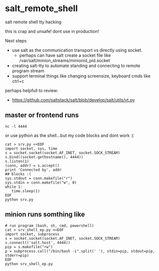 salt_remote_shell
=================

salt remote shell tty hacking

this is crap and unsafe! dont use in production!

Next steps
 - use salt as the communication transport vs directly using socket.
   - perhaps can have salt create a socket file like /var/salt/minion_streams/minionid_pid.socket
 - creating salt-tty to automate standing and connecting to remote program stream
 - support terminal things like changing screensize, keyboard cmds like ctrl+c


perhaps helpfull to review:
 - https://github.com/saltstack/salt/blob/develop/salt/utils/vt.py
 

master or frontend runs
----------------------------
```
nc -l 4444
```
or use python as the shell...but my code blocks and dont work :(

```
cat > srv.py <<EOF
import socket, sys, time
s = socket.socket(socket.AF_INET, socket.SOCK_STREAM)
s.bind((socket.gethostname(), 4444))
s.listen(1)
(conn, addr) = s.accept()
print 'Connected by', addr
## blocks :(
sys.stdout = conn.makefile("r")
sys.stdin = conn.makefile("w", 0)
while 1:
   time.sleep(1)
EOF
python srv.py
```





minion runs somthing like
----------------------------
```
# run program (bash, sh, cmd, powershell)
cat > srv_shell_ep.py <<EOF
import socket, subprocess
s = socket.socket(socket.AF_INET, socket.SOCK_STREAM)
s.connect(('salt.host', 4444))
pip = s.makefile("rw")
p = subprocess.call("/bin/bash -i".split(' '), stdin=pip, stdout=pip, stderr=pip)
EOF
python srv_shell_ep.py
```
